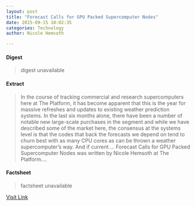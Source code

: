 ```yaml
---
layout: post
title: "Forecast Calls for GPU Packed Supercomputer Nodes"
date: 2015-09-15 10:02:35
categories: Technology
author: Nicole Hemsoth

---
```



#### Digest
>digest unavailable

#### Extract
>In the course of tracking commercial and research supercomputers here at The Platform, it has become apparent that this is the year for massive refreshes and updates to existing weather prediction systems. In the last six months alone, there have been a number of notable new large-scale purchases in the segment and while we have described some of the market here, the consensus at the systems level is that the codes that back the forecasts we depend on tend to churn best with as many CPU cores as can be thrown a weather supercomputer&#8217;s way. And if current &#8230; Forecast Calls for GPU Packed Supercomputer Nodes was written by Nicole Hemsoth at The Platform....

#### Factsheet
>factsheet unavailable

[Visit Link](http://www.theplatform.net/2015/09/15/forecast-calls-for-gpu-packed-supercomputer-nodes/)


